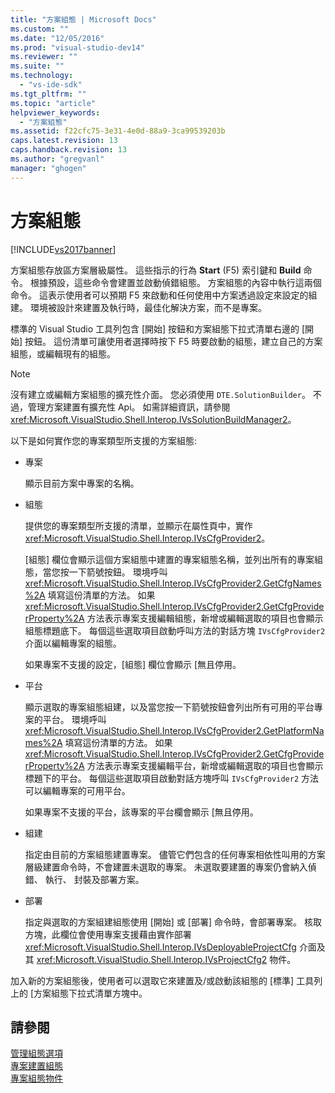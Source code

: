```yaml
---
title: "方案組態 | Microsoft Docs"
ms.custom: ""
ms.date: "12/05/2016"
ms.prod: "visual-studio-dev14"
ms.reviewer: ""
ms.suite: ""
ms.technology: 
  - "vs-ide-sdk"
ms.tgt_pltfrm: ""
ms.topic: "article"
helpviewer_keywords: 
  - "方案組態"
ms.assetid: f22cfc75-3e31-4e0d-88a9-3ca99539203b
caps.latest.revision: 13
caps.handback.revision: 13
ms.author: "gregvanl"
manager: "ghogen"
---
```

# 方案組態
[!INCLUDE[vs2017banner](../../code-quality/includes/vs2017banner.md)]

方案組態存放區方案層級屬性。 這些指示的行為 **Start** \(F5\) 索引鍵和 **Build** 命令。 根據預設，這些命令會建置並啟動偵錯組態。 方案組態的內容中執行這兩個命令。 這表示使用者可以預期 F5 來啟動和任何使用中方案透過設定來設定的組建。 環境被設計來建置及執行時，最佳化解決方案，而不是專案。  
  
 標準的 Visual Studio 工具列包含 \[開始\] 按鈕和方案組態下拉式清單右邊的 \[開始\] 按鈕。 這份清單可讓使用者選擇時按下 F5 時要啟動的組態，建立自己的方案組態，或編輯現有的組態。  
  
> [!NOTE]
>  沒有建立或編輯方案組態的擴充性介面。 您必須使用 `DTE.SolutionBuilder`。 不過，管理方案建置有擴充性 Api。 如需詳細資訊，請參閱<xref:Microsoft.VisualStudio.Shell.Interop.IVsSolutionBuildManager2>。  
  
 以下是如何實作您的專案類型所支援的方案組態:  
  
-   專案  
  
     顯示目前方案中專案的名稱。  
  
-   組態  
  
     提供您的專案類型所支援的清單，並顯示在屬性頁中，實作 <xref:Microsoft.VisualStudio.Shell.Interop.IVsCfgProvider2>。  
  
     \[組態\] 欄位會顯示這個方案組態中建置的專案組態名稱，並列出所有的專案組態，當您按一下箭號按鈕。 環境呼叫 <xref:Microsoft.VisualStudio.Shell.Interop.IVsCfgProvider2.GetCfgNames%2A> 填寫這份清單的方法。 如果 <xref:Microsoft.VisualStudio.Shell.Interop.IVsCfgProvider2.GetCfgProviderProperty%2A> 方法表示專案支援編輯組態，新增或編輯選取的項目也會顯示組態標題底下。 每個這些選取項目啟動呼叫方法的對話方塊 `IVsCfgProvider2` 介面以編輯專案的組態。  
  
     如果專案不支援的設定，\[組態\] 欄位會顯示 \[無且停用。  
  
-   平台  
  
     顯示選取的專案組態組建，以及當您按一下箭號按鈕會列出所有可用的平台專案的平台。 環境呼叫 <xref:Microsoft.VisualStudio.Shell.Interop.IVsCfgProvider2.GetPlatformNames%2A> 填寫這份清單的方法。 如果 <xref:Microsoft.VisualStudio.Shell.Interop.IVsCfgProvider2.GetCfgProviderProperty%2A> 方法表示專案支援編輯平台，新增或編輯選取的項目也會顯示標題下的平台。 每個這些選取項目啟動對話方塊呼叫 `IVsCfgProvider2` 方法可以編輯專案的可用平台。  
  
     如果專案不支援的平台，該專案的平台欄會顯示 \[無且停用。  
  
-   組建  
  
     指定由目前的方案組態建置專案。 儘管它們包含的任何專案相依性叫用的方案層級建置命令時，不會建置未選取的專案。 未選取要建置的專案仍會納入偵錯、 執行、 封裝及部署方案。  
  
-   部署  
  
     指定與選取的方案組建組態使用 \[開始\] 或 \[部署\] 命令時，會部署專案。 核取方塊，此欄位會使用專案支援藉由實作部署 <xref:Microsoft.VisualStudio.Shell.Interop.IVsDeployableProjectCfg> 介面及其 <xref:Microsoft.VisualStudio.Shell.Interop.IVsProjectCfg2> 物件。  
  
 加入新的方案組態後，使用者可以選取它來建置及\/或啟動該組態的 \[標準\] 工具列上的 \[方案組態下拉式清單方塊中。  
  
## 請參閱  
 [管理組態選項](../../extensibility/internals/managing-configuration-options.md)   
 [專案建置組態](../../extensibility/internals/project-configuration-for-building.md)   
 [專案組態物件](../../extensibility/internals/project-configuration-object.md)